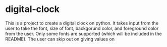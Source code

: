 # digital-clock
This is a project to create a digital clock on python. It takes input from the user to take the font, size of font, backgorund color, and foreground color from the user. Only some fonts are supported (which will be included in the README). The user can skip out on giving values on 
